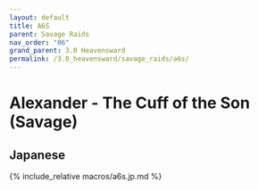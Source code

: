 ```yaml
---
layout: default
title: A6S
parent: Savage Raids
nav_order: "06"
grand_parent: 3.0 Heavensward
permalink: /3.0_heavensward/savage_raids/a6s/
---
```


# Alexander - The Cuff of the Son (Savage)

## Japanese

{% include_relative macros/a6s.jp.md %}

<script data-goatcounter="https://tuufless.goatcounter.com/count"
        async src="//gc.zgo.at/count.js"></script>
